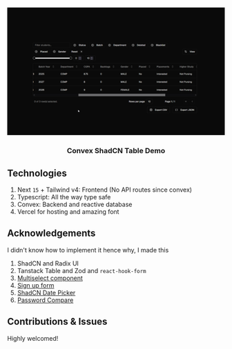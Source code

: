<div align="center">
  <br />
    <a href="#" target="_blank">
      <img src="./public/readme/studenttable.png" alt="Project Banner">
    </a>
  <br />
  <h3 align="center">Convex ShadCN Table Demo</h3>
</div>

## Technologies

1. Next `15` + Tailwind v4: Frontend (No API routes since convex)
2. Typescript: All the way type safe
3. Convex: Backend and reactive database
4. Vercel for hosting and amazing font

## Acknowledgements

I didn't know how to implement it hence why, I made this

1. ShadCN and Radix UI
2. Tanstack Table and Zod and `react-hook-form`
3. [Multiselect component](https://shadcn-multi-select-component.vercel.app/)
4. [Sign up form](https://ui.indie-starter.dev/form-builder)
5. [ShadCN Date Picker](https://time.rdsx.dev/)
6. [Password Compare](https://github.com/shadcn-ui/ui/pull/3452)

## Contributions & Issues

Highly welcomed!
